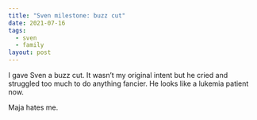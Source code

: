```yaml
---
title: "Sven milestone: buzz cut"
date: 2021-07-16
tags:
  - sven
  - family
layout: post
---
```


I gave Sven a buzz cut. It wasn’t my original intent but he cried and struggled too much to do anything fancier. He looks like a lukemia patient now.

Maja hates me.
